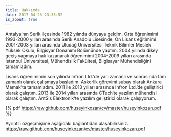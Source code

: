 ```yaml
---
title: Hakkımda
date: 2017-04-23 23:35:52
is_about: true
---
```


Antalya’nın Serik ilçesinde 1982 yılında dünyaya geldim. Orta öğrenimimi 1993-2000 yılları arasında Serik Anadolu Lisesinde, Ön Lisans eğitimimi 2001-2003 yılları arasında Uludağ Üniversitesi Teknik Bilimler Meslek Yüksek Okulu, Bilgisyar Donanımı Bölümünde yaptım. 2004 yılında dikey geçiş yapmaya hak kazanarak öğrenimimi 2004-2009 yılları arasında İstanbul Üniversitesi, Mühendislik Fakültesi, Bilgisayar Mühendisliğini tamamladım.

Lisans öğrenimimin son yılında Infron Ltd.‘de yarı zamanlı ve sonrasında tam zamanlı olarak çalışmaya başladım. Askerlik görevimi subay olarak Ankara Mamak’ta tamamladım. 2011 ile 2013 yılları arasında Infron Ltd.’de geliştirici olarak çalıştım. 2013 ile 2014 yılları arasında CTech‘te yazılım mühendisi olarak çalıştım. AntSis Elektronik‘te yazılım geliştirici olarak çalışıyorum.

{% pdf https://raw.github.com/huseyinkozan/cv/master/huseyinkozan.pdf %}

Ayrıntılı özgeçmişime aşağıdaki bağlantıdan ulaşabilirsiniz.
https://raw.github.com/huseyinkozan/cv/master/huseyinkozan.pdf
